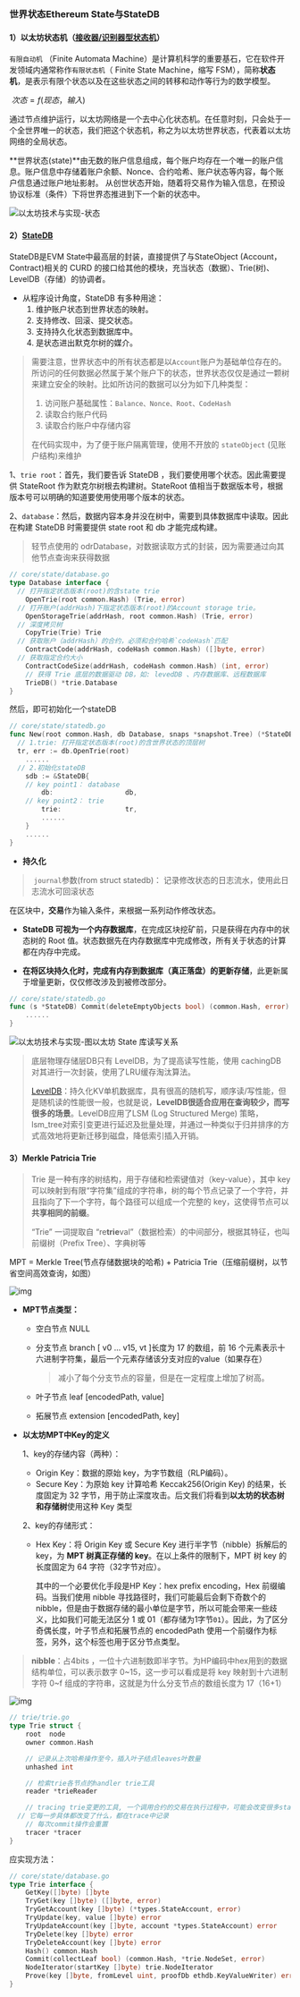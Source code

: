 ### 世界状态Ethereum State与StateDB

#### 1）以太坊状态机（[接收器/识别器型状态机](https://learnblockchain.cn/books/geth/part3/statedb.html)）

`有限自动机` （Finite Automata Machine）是计算机科学的重要基石，它在软件开发领域内通常称作`有限状态机`（ Finite State Machine，缩写 FSM），简称**状态机**，是表示有限个状态以及在这些状态之间的转移和动作等行为的数学模型。

​																		$次态 = f(现态，输入)$

通过节点维护运行，以太坊网络是一个去中心化状态机。在任意时刻，只会处于一个全世界唯一的状态，我们把这个状态机，称之为以太坊世界状态，代表着以太坊网络的全局状态。

**世界状态(state)**由无数的账户信息组成，每个账户均存在一个唯一的账户信息。账户信息中存储着账户余额、Nonce、合约哈希、账户状态等内容，每个账户信息通过账户地址影射。 从创世状态开始，随着将交易作为输入信息，在预设协议标准（条件）下将世界态推进到下一个新的状态中。

![以太坊技术与实现-状态](https://img.learnblockchain.cn/book_geth/%E4%BB%A5%E5%A4%AA%E5%9D%8A%E6%8A%80%E6%9C%AF%E4%B8%8E%E5%AE%9E%E7%8E%B0-%E5%9B%BE2019-12-7-23-35-20!de?width=600px)

#### 2）[StateDB](https://learnblockchain.cn/books/geth/part3/statedb.html)

StateDB是EVM State中最高层的封装，直接提供了与StateObject (Account，Contract)相关的 CURD 的接口给其他的模块，充当状态（数据）、Trie(树)、LevelDB（存储）的协调者。

- 从程序设计角度，StateDB 有多种用途：
  1. 维护账户状态到世界状态的映射。
  2. 支持修改、回滚、提交状态。
  3. 支持持久化状态到数据库中。
  4. 是状态进出默克尔树的媒介。

> 需要注意，世界状态中的所有状态都是以`Account`账户为基础单位存在的。所访问的任何数据必然属于某个账户下的状态，世界状态仅仅是通过一颗树来建立安全的映射。比如所访问的数据可以分为如下几种类型：
>
> 1. 访问账户基础属性：`Balance、Nonce、Root、CodeHash`
> 2. 读取合约账户代码
> 3. 读取合约账户中存储内容
>
> 在代码实现中，为了便于账户隔离管理，使用不开放的 `stateObject` (见账户结构)来维护

1、`trie root`：首先，我们要告诉 StateDB ，我们要使用哪个状态。因此需要提供 StateRoot 作为默克尔树根去构建树。StateRoot 值相当于数据版本号，根据版本号可以明确的知道要使用使用哪个版本的状态。

2、`database`：然后，数据内容本身并没在树中，需要到具体数据库中读取。因此在构建 StateDB 时需要提供 state root 和 db 才能完成构建。

> 轻节点使用的 odrDatabase，对数据读取方式的封装，因为需要通过向其他节点查询来获得数据

```go
// core/state/database.go
type Database interface {
  // 打开指定状态版本(root)的含state trie
	OpenTrie(root common.Hash) (Trie, error)
  // 打开账户(addrHash)下指定状态版本(root)的Account storage trie。
	OpenStorageTrie(addrHash, root common.Hash) (Trie, error)
  // 深度拷贝树
	CopyTrie(Trie) Trie
  // 获取账户（addrHash）的合约，必须和合约哈希`codeHash`匹配
	ContractCode(addrHash, codeHash common.Hash) ([]byte, error)
  // 获取指定合约大小
	ContractCodeSize(addrHash, codeHash common.Hash) (int, error)
	// 获得 Trie 底层的数据驱动 DB，如: levedDB 、内存数据库、远程数据库
	TrieDB() *trie.Database
}
```

然后，即可初始化一个stateDB

```go
// core/state/statedb.go
func New(root common.Hash, db Database, snaps *snapshot.Tree) (*StateDB, error) {
  // 1.trie: 打开指定状态版本(root)的含世界状态的顶层树
  tr, err := db.OpenTrie(root)
	......
  // 2.初始化stateDB
	sdb := &StateDB{
    // key point1： database
		db:                  db,
    // key point2： trie
		trie:                tr,
		......
	}
	......
}
```

- **持久化**

> ​	`journal`参数(from struct statedb)： 记录修改状态的日志流水，使用此日志流水可回滚状态

在区块中，**交易**作为输入条件，来根据一系列动作修改状态。 

-  **StateDB 可视为一个内存数据库**，在完成区块挖矿前，只是获得在内存中的状态树的 Root 值。状态数据先在内存数据库中完成修改，所有关于状态的计算都在内存中完成。 

-  **在将区块持久化时，完成有内存到数据库（真正落盘）的更新存储**，此更新属于增量更新，仅仅修改涉及到被修改部分。

```go
// core/state/statedb.go
func (s *StateDB) Commit(deleteEmptyObjects bool) (common.Hash, error) {
	......
}

```

![以太坊技术与实现-图以太坊 State 库读写关系](https://img.learnblockchain.cn/book_geth/%E4%BB%A5%E5%A4%AA%E5%9D%8A%E6%8A%80%E6%9C%AF%E4%B8%8E%E5%AE%9E%E7%8E%B0-%E5%9B%BE2019-12-18-21-56-7!de?width=600px)

> 底层物理存储层DB只有 LevelDB，为了提高读写性能，使用 cachingDB 对其进行一次封装，使用了LRU缓存淘汰算法。
>
> [LevelDB](https://learnblockchain.cn/article/728)：持久化KV单机数据库，具有很高的随机写，顺序读/写性能，但是随机读的性能很一般，也就是说，**LevelDB很适合应用在查询较少，而写很多的场景**。LevelDB应用了LSM (Log Structured Merge) 策略，lsm_tree对索引变更进行延迟及批量处理，并通过一种类似于归并排序的方式高效地将更新迁移到磁盘，降低索引插入开销。

#### 3）Merkle Patricia Trie

> Trie 是一种有序的树结构，用于存储和检索键值对（key-value），其中 key 可以映射到有限“字符集”组成的字符串，树的每个节点记录了一个字符，并且指向了下一个字符，每个路径可以组成一个完整的 key，这使得节点可以**共享相同的前缀**。
>
> “Trie” 一词提取自 “re**trie**val”（数据检索）的中间部分，根据其特征，也叫前缀树（Prefix Tree）、字典树等

MPT = Merkle Tree(节点存储数据块的哈希) + Patricia Trie（压缩前缀树，以节省空间高效查询，如图）

![img](https://img-blog.csdnimg.cn/0f01c681c7454bc693bb55e592a4de77.png)

- **MPT节点类型：**

  - 空白节点 NULL

  - 分支节点 branch [ v0 ... v15, vt ]长度为 17 的数组，前 16 个元素表示十六进制字符集，最后一个元素存储该分支对应的value（如果存在）

    > 减小了每个分支节点的容量，但是在一定程度上增加了树高。

  - 叶子节点 leaf [encodedPath, value]

  - 拓展节点 extension [encodedPath, key]

- **以太坊MPT中Key的定义**

  1、key的存储内容（两种）：

  - Origin Key：数据的原始 key，为字节数组（RLP编码）。
  - Secure Key：为原始 key 计算哈希 Keccak256(Origin Key) 的结果，长度固定为 32 字节，用于防止深度攻击。后文我们将看到**以太坊的状态树和存储树**使用这种 Key 类型

  2、key的存储形式：

  - Hex Key：将 Origin Key 或 Secure Key 进行半字节（nibble）拆解后的 key，为 **MPT 树真正存储的 key**。在以上条件的限制下，MPT 树 key 的长度固定为 64 字符（32字节对应）。

    其中的一个必要优化手段是HP Key：hex prefix encoding，Hex 前缀编码。当我们使用 nibble 寻找路径时，我们可能最后会剩下奇数个的 nibble，但是由于数据存储的最小单位是字节，所以可能会带来一些歧义，比如我们可能无法区分 1 或 01（都存储为1字节`01`）。因此，为了区分奇偶长度，叶子节点和拓展节点的 encodedPath 使用一个前缀作为标签，另外，这个标签也用于区分节点类型。

> **nibble**：占4bits ，一位十六进制数即半字节。为HP编码中hex用到的数据结构单位，可以表示数字 0~15，这一步可以看成是将 key 映射到十六进制字符 0~f 组成的字符串，这就是为什么分支节点的数组长度为 17（16+1）

![img](https://img-blog.csdnimg.cn/888b0ba0ef994b7cad561b43262b3a62.png)

```go
// trie/trie.go
type Trie struct {
	root  node
	owner common.Hash

	// 记录从上次哈希操作至今，插入叶子结点leaves叶数量
	unhashed int

	// 检索trie各节点的handler trie工具
	reader *trieReader

	// tracing trie变更的工具, 一个调用合约的交易在执行过程中，可能会改变很多state variable，
  // 它每一步具体都改变了什么，都在trace中记录
	// 每次commit操作会重置
	tracer *tracer
}
```

应实现方法：

```go
// core/state/database.go
type Trie interface {
	GetKey([]byte) []byte
	TryGet(key []byte) ([]byte, error)
	TryGetAccount(key []byte) (*types.StateAccount, error)
	TryUpdate(key, value []byte) error
	TryUpdateAccount(key []byte, account *types.StateAccount) error
	TryDelete(key []byte) error
	TryDeleteAccount(key []byte) error
	Hash() common.Hash
	Commit(collectLeaf bool) (common.Hash, *trie.NodeSet, error)
	NodeIterator(startKey []byte) trie.NodeIterator
	Prove(key []byte, fromLevel uint, proofDb ethdb.KeyValueWriter) error
}
```

### 
